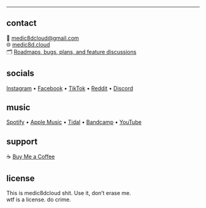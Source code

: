 ---

## contact  
📩 medic8dcloud@gmail.com  
🌐 [medic8d.cloud](https://medic8d.cloud)  
🗂 [Roadmaps, bugs, plans, and feature discussions](https://github.com/medic8dcloud/medic8dcloud/discussions)

## socials  
[Instagram](https://instagram.com/medic8dcloud) • [Facebook](https://facebook.com/medic8dcloud) • [TikTok](https://tiktok.com/@medic8dcloud) • [Reddit](https://reddit.com/u/medic8d_cloud) • [Discord](https://discord.com/invite/gmzEqAFmEZ)

## music  
[Spotify](https://open.spotify.com/artist/your-id-here) • [Apple Music](https://music.apple.com/profile/your-id-here) • [Tidal](https://tidal.com/browse/artist/your-id-here) • [Bandcamp](https://medic8dcloud.bandcamp.com) • [YouTube](https://www.youtube.com/@medic8dcloud)

## support  
☕ [Buy Me a Coffee](https://buymeacoffee.com/medic8dcloud)

## license  
This is medic8dcloud shit. Use it, don’t erase me.  
wtf is a license. do crime.
